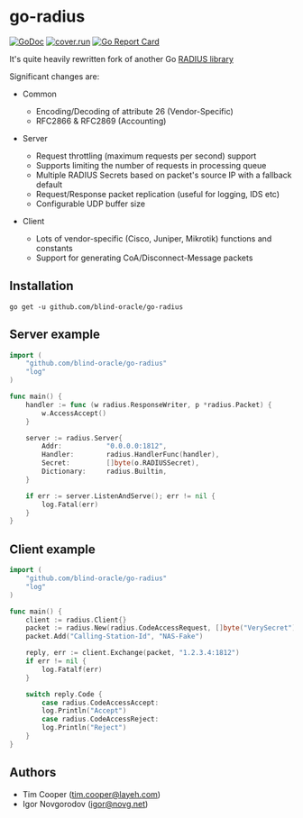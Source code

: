 # go-radius

[![GoDoc](https://godoc.org/github.com/blind-oracle/go-radius?status.svg)](https://godoc.org/github.com/blind-oracle/go-radius)
[![cover.run](https://cover.run/go/github.com/blind-oracle/go-radius.svg?style=flat&tag=golang-1.10)](https://cover.run/go?tag=golang-1.10&repo=github.com%2Fblind-oracle%2Fgo-radius)
[![Go Report Card](https://goreportcard.com/badge/github.com/blind-oracle/go-radius)](https://goreportcard.com/report/github.com/blind-oracle/go-radius)

It's quite heavily rewritten fork of another Go [RADIUS library](https://github.com/layeh/radius)

Significant changes are:
* Common
  * Encoding/Decoding of attribute 26 (Vendor-Specific)
  * RFC2866 & RFC2869 (Accounting)

* Server
  * Request throttling (maximum requests per second) support
  * Supports limiting the number of requests in processing queue
  * Multiple RADIUS Secrets based on packet's source IP with a fallback default
  * Request/Response packet replication (useful for logging, IDS etc)
  * Configurable UDP buffer size

* Client
  * Lots of vendor-specific (Cisco, Juniper, Mikrotik) functions and constants
  * Support for generating CoA/Disconnect-Message packets

## Installation
    go get -u github.com/blind-oracle/go-radius

## Server example
```go
import (
    "github.com/blind-oracle/go-radius"
    "log"
)

func main() {
    handler := func (w radius.ResponseWriter, p *radius.Packet) {
        w.AccessAccept()
    }

    server := radius.Server{
        Addr:           "0.0.0.0:1812",
        Handler:        radius.HandlerFunc(handler),
        Secret:         []byte(o.RADIUSSecret),
        Dictionary:     radius.Builtin,
    }

    if err := server.ListenAndServe(); err != nil {
        log.Fatal(err)
    }
}
```

## Client example
```go
import (
    "github.com/blind-oracle/go-radius"
    "log"
)

func main() {
    client := radius.Client{}
    packet := radius.New(radius.CodeAccessRequest, []byte("VerySecret"))
    packet.Add("Calling-Station-Id", "NAS-Fake")

    reply, err := client.Exchange(packet, "1.2.3.4:1812")
    if err != nil {
        log.Fatalf(err)
    }

    switch reply.Code {
        case radius.CodeAccessAccept:
        log.Println("Accept")
        case radius.CodeAccessReject:
        log.Println("Reject")
    }
}
```

## Authors
* Tim Cooper (<tim.cooper@layeh.com>)
* Igor Novgorodov (<igor@novg.net>)
